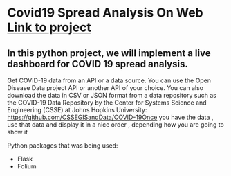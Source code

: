 # Covid19 Spread Analysis On Web [Link to project](https://wesley-perrang.github.io/covid19dataanalysis.github.io/)

## In this python project, we will implement a live dashboard for COVID 19 spread analysis.

Get COVID-19 data from an API or a data source. You can use the Open Disease Data project API or another API of your choice. You can also download the data in CSV or JSON format from a data repository such as the COVID-19 Data Repository by the Center for Systems Science and Engineering (CSSE) at Johns Hopkins University: https://github.com/CSSEGISandData/COVID-19Once you have the data , use that data and display it in a nice order , depending how you are going to show it

Python packages that was being used:
* Flask
* Folium 
